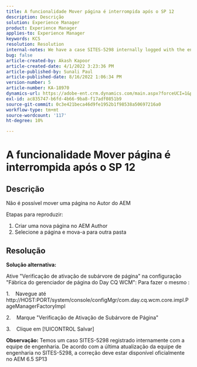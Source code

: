 ```yaml
---
title: A funcionalidade Mover página é interrompida após o SP 12
description: Descrição
solution: Experience Manager
product: Experience Manager
applies-to: Experience Manager
keywords: KCS
resolution: Resolution
internal-notes: We have a case SITES-5298 internally logged with the engineering team. As per the latest update from the engineering team on SITES-5298, The fix should be officially available in AEM 6.5 SP13
bug: false
article-created-by: Akash Kapoor
article-created-date: 4/1/2022 3:23:36 PM
article-published-by: Sunali Paul
article-published-date: 8/16/2022 1:06:34 PM
version-number: 5
article-number: KA-18970
dynamics-url: https://adobe-ent.crm.dynamics.com/main.aspx?forceUCI=1&pagetype=entityrecord&etn=knowledgearticle&id=f80317b1-cfb1-ec11-9840-0022480bdaa1
exl-id: ac835747-b6fd-4b66-9ba8-f17adf0851b9
source-git-commit: 0c3e421beca46d9fe1952b1f98538a50697216a0
workflow-type: tm+mt
source-wordcount: '117'
ht-degree: 10%

---
```


# A funcionalidade Mover página é interrompida após o SP 12

## Descrição


Não é possível mover uma página no Autor do AEM

Etapas para reproduzir:
1. Criar uma nova página no AEM Author
2. Selecione a página e mova-a para outra pasta


## Resolução


<b>Solução alternativa: </b>

Ative &quot;Verificação de ativação de subárvore de página&quot; na configuração &quot;Fábrica do gerenciador de página do Day CQ WCM&quot;: Para fazer o mesmo :

1.    Navegue até http://HOST:PORT/system/console/configMgr/com.day.cq.wcm.core.impl.PageManagerFactoryImpl

2.    Marque &quot;Verificação de Ativação de Subárvore de Página&quot;

3.    Clique em [!UICONTROL Salvar]

<b>Observação:</b> Temos um caso SITES-5298 registrado internamente com a equipe de engenharia.
De acordo com a última atualização da equipe de engenharia no SITES-5298, a correção deve estar disponível oficialmente no AEM 6.5 SP13
